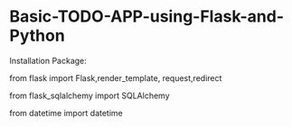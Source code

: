 # Basic-TODO-APP-using-Flask-and-Python
Installation Package:

from flask import Flask,render_template, request,redirect

from flask_sqlalchemy import SQLAlchemy

from datetime import datetime
